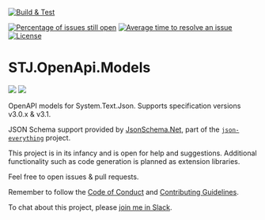 [![Build & Test](https://github.com/gregsdennis/openapi/actions/workflows/dotnet-core.yml/badge.svg?branch=master&event=push)](https://github.com/gregsdennis/openapi/actions/workflows/dotnet-core.yml)
<!-- [![Test results](https://img.shields.io/endpoint?url=https://gist.githubusercontent.com/gregsdennis/28607f2d276032f4d9a7f2c807e44df7/raw/test-results-badge.json)](https://github.com/gregsdennis/json-everything/actions?query=workflow%3A%22Build+%26+Test%22) -->
[![Percentage of issues still open](http://isitmaintained.com/badge/open/gregsdennis/openapi.svg)](http://isitmaintained.com/project/gregsdennis/openapi "Percentage of issues still open")
[![Average time to resolve an issue](http://isitmaintained.com/badge/resolution/gregsdennis/openapi.svg)](http://isitmaintained.com/project/gregsdennis/openapi "Average time to resolve an issue")
[![License](https://img.shields.io/github/license/gregsdennis/openapi)](https://github.com/gregsdennis/openapi/blob/main/LICENSE)

# STJ.OpenApi.Models

![](https://img.shields.io/nuget/vpre/STJ.OpenApi.Models.svg?svg=true)
![](https://img.shields.io/nuget/dt/STJ.OpenApi.Models.svg?svg=true)

OpenAPI models for System.Text.Json.  Supports specification versions v3.0.x & v3.1.

JSON Schema support provided by [JsonSchema.Net](https://www.nuget.org/packages/JsonSchema.Net), part of the [`json-everything`](https://github.com/gregsdennis/json-everything) project.

This project is in its infancy and is open for help and suggestions.  Additional functionality such as code generation is planned as extension libraries.

Feel free to open issues & pull requests.

Remember to follow the [Code of Conduct](./CODE_OF_CONDUCT.md) and [Contributing Guidelines](./CONTRIBUTING.md).

To chat about this project, please [join me in Slack](https://join.slack.com/t/manateeopensource/shared_invite/enQtMzU4MjgzMjgyNzU3LWZjYzAzYzY3NjY1MjY3ODI0ZGJiZjc3Nzk1MDM5NTNlMjMyOTE0MzMxYWVjMjdiOGU1NDY5OGVhMGQ5YzY4Zjg).